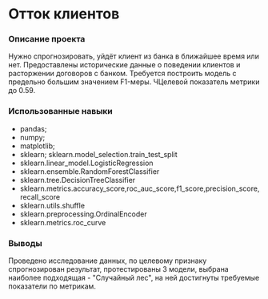 # Отток клиентов
### Описание проекта
Нужно спрогнозировать, уйдёт клиент из банка в ближайшее время или нет. Предоставлены исторические данные о поведении клиентов и расторжении договоров с банком. 
Требуется построить модель с предельно большим значением F1-меры. ЧЦелевой показатель метрики до 0.59.
### Использованные навыки
- pandas;
- numpy;
- matplotlib;
- sklearn;
sklearn.model_selection.train_test_split
 - sklearn.linear_model.LogisticRegression
 - sklearn.ensemble.RandomForestClassifier
 - sklearn.tree.DecisionTreeClassifier
 - sklearn.metrics.accuracy_score,roc_auc_score,f1_score,precision_score, recall_score
 - sklearn.utils.shuffle
 - sklearn.preprocessing.OrdinalEncoder
 - sklearn.metrics.roc_curve
### Выводы
Проведено исследование данных, по целевому признаку спрогнозирован результат, протестированы 3 модели, выбрана наиболее подходящая - "Случайный лес", на ней достигнуты требуемые показатели по метрикам.


